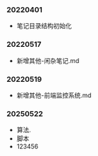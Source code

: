 ### 20220401

- 笔记目录结构初始化

### 20220517

- 新增其他-闲杂笔记.md

### 20220519

- 新增其他-前端监控系统.md

### 20250522
- 算法.
- 脚本
- 123456